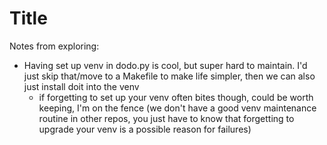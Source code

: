 # Title

Notes from exploring:

- Having set up venv in dodo.py is cool, but super hard to maintain. I'd just skip that/move to a Makefile to make life simpler, then we can also just install doit into the venv
    - if forgetting to set up your venv often bites though, could be worth keeping, I'm on the fence (we don't have a good venv maintenance routine in other repos, you just have to know that forgetting to upgrade your venv is a possible reason for failures)
